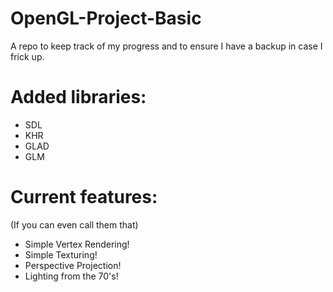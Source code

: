# OpenGL-Project-Basic
 A repo to keep track of my progress and to ensure I have a backup in case I frick up.

# Added libraries:
- SDL
- KHR
- GLAD
- GLM

# Current features:
(If you can even call them that)

- Simple Vertex Rendering!
- Simple Texturing!
- Perspective Projection!
- Lighting from the 70's!
